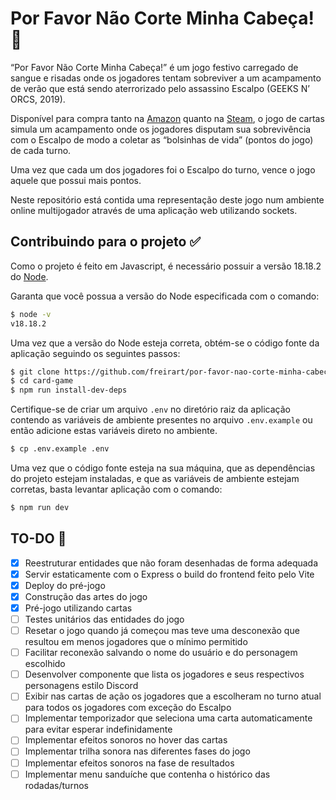 # Por Favor Não Corte Minha Cabeça! 👻

“Por Favor Não Corte Minha Cabeça!” é um jogo festivo carregado de sangue e risadas onde os jogadores tentam sobreviver a um acampamento de verão que está sendo aterrorizado pelo assassino Escalpo (GEEKS N’ ORCS, 2019).

Disponível para compra tanto na [Amazon](https://www.amazon.com.br/Favor-Corte-Cabe%C3%A7a-Geeks-Orcs/dp/B07WW254FF) quanto na [Steam](https://steamcommunity.com/sharedfiles/filedetails/?id=2081192874), o jogo de cartas simula um acampamento onde os jogadores disputam sua sobrevivência com o Escalpo de modo a coletar as “bolsinhas de vida” (pontos do jogo) de cada turno.

Uma vez que cada um dos jogadores foi o Escalpo do turno, vence o jogo aquele que possui mais pontos.

Neste repositório está contida uma representação deste jogo num ambiente online multijogador através de uma aplicação web utilizando sockets.

## Contribuindo para o projeto ✅

Como o projeto é feito em Javascript, é necessário possuir a versão 18.18.2 do [Node](https://nodejs.org/en).

Garanta que você possua a versão do Node especificada com o comando:

```bash
$ node -v
v18.18.2
```

Uma vez que a versão do Node esteja correta, obtém-se o código fonte da aplicação seguindo os seguintes passos:

```bash
$ git clone https://github.com/freirart/por-favor-nao-corte-minha-cabeca.git
$ cd card-game
$ npm run install-dev-deps
```

Certifique-se de criar um arquivo `.env` no diretório raiz da aplicação contendo as variáveis de ambiente presentes no arquivo `.env.example` ou então adicione estas variáveis direto no ambiente.

```bash
$ cp .env.example .env
```

Uma vez que o código fonte esteja na sua máquina, que as dependências do projeto estejam instaladas, e que as variáveis de ambiente estejam corretas, basta levantar aplicação com o comando:

```bash
$ npm run dev
```

## TO-DO 📝

- [x] Reestruturar entidades que não foram desenhadas de forma adequada
- [x] Servir estaticamente com o Express o build do frontend feito pelo Vite
- [x] Deploy do pré-jogo
- [x] Construção das artes do jogo
- [x] Pré-jogo utilizando cartas
- [ ] Testes unitários das entidades do jogo
- [ ] Resetar o jogo quando já começou mas teve uma desconexão que resultou em menos jogadores que o mínimo permitido
- [ ] Facilitar reconexão salvando o nome do usuário e do personagem escolhido
- [ ] Desenvolver componente que lista os jogadores e seus respectivos personagens estilo Discord
- [ ] Exibir nas cartas de ação os jogadores que a escolheram no turno atual para todos os jogadores com exceção do Escalpo
- [ ] Implementar temporizador que seleciona uma carta automaticamente para evitar esperar indefinidamente
- [ ] Implementar efeitos sonoros no hover das cartas
- [ ] Implementar trilha sonora nas diferentes fases do jogo
- [ ] Implementar efeitos sonoros na fase de resultados
- [ ] Implementar menu sanduíche que contenha o histórico das rodadas/turnos
